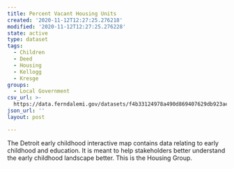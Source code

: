 ```yaml
---
title: Percent Vacant Housing Units
created: '2020-11-12T12:27:25.276218'
modified: '2020-11-12T12:27:25.276228'
state: active
type: dataset
tags:
  - Children
  - Deed
  - Housing
  - Kellogg
  - Kresge
groups:
  - Local Government
csv_url: >-
  https://data.ferndalemi.gov/datasets/f4b33124978a490d869407629db923ae_0.csv?outSR=%7B%22latestWkid%22%3A2898%2C%22wkid%22%3A2898%7D
json_url: ''
layout: post

---
```

The Detroit early childhood interactive map contains data relating to early childhood and education. It is meant to help stakeholders better understand the early childhood landscape better. This is the Housing Group.
